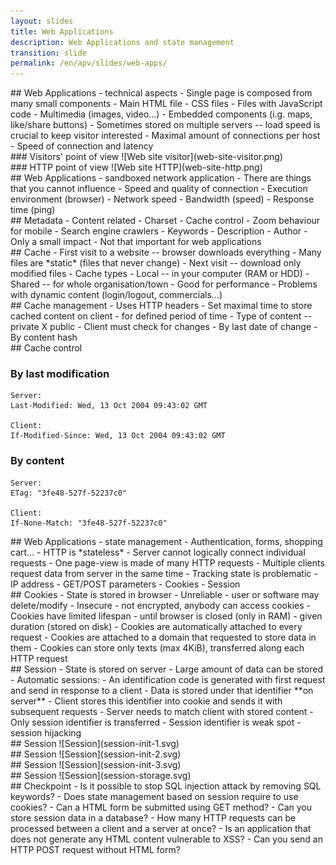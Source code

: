 ```yaml
---
layout: slides
title: Web Applications
description: Web Applications and state management 
transition: slide
permalink: /en/apv/slides/web-apps/
---
```


<section markdown='1'>
## Web Applications - technical aspects
- Single page is composed from many small components
    - Main HTML file
    - CSS files
    - Files with JavaScript code
    - Multimedia (images, video...)
    - Embedded components (i.g. maps, like/share buttons)
- Sometimes stored on multiple servers -- load speed is crucial to keep visitor interested
    - Maximal amount of connections per host
    - Speed of connection and latency
</section>

<section markdown='1'>
### Visitors' point of view
![Web site visitor](web-site-visitor.png)
</section>

<section markdown='1'>
### HTTP point of view
![Web site HTTP](web-site-http.png)
</section>

<section markdown='1'>
## Web Applications - sandboxed network application
- There are things that you cannot influence
    - Speed and quality of connection
    - Execution environment (browser)
- Network speed
    - Bandwidth (speed)
    - Response time (ping)
</section>

<section markdown='1'>
## Metadata
- Content related
    - Charset
    - Cache control
    - Zoom behaviour for mobile
- Search engine crawlers
    - Keywords
    - Description
    - Author
    - Only a small impact
    - Not that important for web applications
</section>

<section markdown='1'>
## Cache
- First visit to a website -- browser downloads everything
    - Many files are *static* (files that never change)
    - Next visit -- download only modified files
- Cache types
    - Local -- in your computer (RAM or HDD)
    - Shared -- for whole organisation/town
- Good for performance
- Problems with dynamic content (login/logout, commercials...)
</section>

<section markdown='1'>
## Cache management
- Uses HTTP headers
- Set maximal time to store cached content on client
    - for defined period of time
- Type of content -- private X public
- Client must check for changes
    - By last date of change
    - By content hash
</section>

<section markdown='1'>
## Cache control

### By last modification

    Server:
    Last-Modified: Wed, 13 Oct 2004 09:43:02 GMT
    
    Client:
    If-Modified-Since: Wed, 13 Oct 2004 09:43:02 GMT

### By content

    Server:
    ETag: "3fe48-527f-52237c0"
    
    Client:
    If-None-Match: "3fe48-527f-52237c0"
</section>

<section markdown='1'>
## Web Applications - state management
- Authentication, forms, shopping cart...
- HTTP is *stateless*
    - Server cannot logically connect individual requests
    - One page-view is made of many HTTP requests
    - Multiple clients request data from server in the same time
- Tracking state is problematic
    - IP address
    - GET/POST parameters
    - Cookies
    - Session
</section>

<section markdown='1'>
## Cookies
- State is stored in browser
    - Unreliable - user or software may delete/modify
    - Insecure - not encrypted, anybody can access cookies
- Cookies have limited lifespan
    - until browser is closed (only in RAM)
    - given duration (stored on disk)
- Cookies are automatically attached to every request
- Cookies are attached to a domain that requested to store data in them
- Cookies can store only texts (max 4KiB), transferred along each HTTP request
</section>

<section markdown='1'>
## Session
- State is stored on server
- Large amount of data can be stored
- Automatic sessions:
    - An identification code is generated with first request and send in response to a client
    - Data is stored under that identifier **on server**
    - Client stores this identifier into cookie and sends it with subsequent requests
- Server needs to match client with stored content
    - Only session identifier is transferred
    - Session identifier is weak spot - session hijacking
</section>

<section markdown='1'>
## Session
![Session](session-init-1.svg)
</section>

<section markdown='1'>
## Session
![Session](session-init-2.svg)
</section>

<section markdown='1'>
## Session
![Session](session-init-3.svg)
</section>

<section markdown='1'>
## Session
![Session](session-storage.svg)
</section>

<section markdown='1'>
## Checkpoint
- Is it possible to stop SQL injection attack by removing SQL keywords?
- Does state management based on session require to use cookies?
- Can a HTML form be submitted using GET method?
- Can you store session data in a database?
- How many HTTP requests can be processed between a client and a server at once?
- Is an application that does not generate any HTML content vulnerable to XSS?
- Can you send an HTTP POST request without HTML form?
</section>